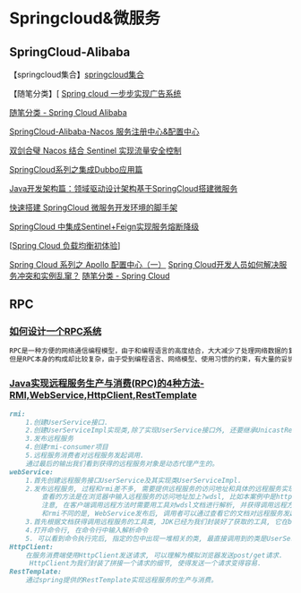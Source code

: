 # Springcloud&微服务

## SpringCloud-Alibaba
【springcloud集合】[springcloud集合](https://www.cnblogs.com/babycomeon/category/1493460.html)

【随笔分类】[ [Spring cloud 一步步实现广告系统](https://www.cnblogs.com/zhangpan1244/category/1522751.html)

[随笔分类 - Spring Cloud Alibaba](https://www.cnblogs.com/fx-blog/category/1569361.html)

[SpringCloud-Alibaba-Nacos 服务注册中心&配置中心](https://www.cnblogs.com/songjilong/p/12796258.html)

[双剑合璧 Nacos 结合 Sentinel 实现流量安全控制](https://www.cnblogs.com/mrhelloworld/p/sentinel-nacos.html)

[SpringCloud系列之集成Dubbo应用篇](https://www.cnblogs.com/chinaWu/p/12818661.html)

[Java开发架构篇：领域驱动设计架构基于SpringCloud搭建微服务](https://www.cnblogs.com/xiaofuge/p/12938567.html)

[快速搭建 SpringCloud 微服务开发环境的脚手架](https://www.cnblogs.com/xueweihan/p/11935291.html)

[SpringCloud 中集成Sentinel+Feign实现服务熔断降级](cnblogs.com/NathanYang/p/11819881.html)

[[Spring Cloud 负载均衡初体验](https://www.cnblogs.com/Sinte-Beuve/p/11569789.html)]

[Spring Cloud 系列之 Apollo 配置中心（一）](https://www.cnblogs.com/mrhelloworld/p/apollo1.html)
[Spring Cloud开发人员如何解决服务冲突和实例乱窜？](https://www.cnblogs.com/zlt2000/p/11459390.html)
[随笔分类 - Spring Cloud](https://www.cnblogs.com/mrhelloworld/category/1658315.html)
## RPC
### [如何设计一个RPC系统](https://www.cnblogs.com/qcloud1001/p/10213274.html)
```markdown
RPC是一种方便的网络通信编程模型，由于和编程语言的高度结合，大大减少了处理网络数据的复杂度，让代码可读性也有可观的提高。
但是RPC本身的构成却比较复杂，由于受到编程语言、网络模型、使用习惯的约束，有大量的妥协和取舍之处。
```
### [Java实现远程服务生产与消费(RPC)的4种方法-RMI,WebService,HttpClient,RestTemplate](https://www.cnblogs.com/tanshaoshenghao/p/10796319.html)
```markdown
rmi:    
    1.创建UserService接口.
    2.创建UserServiceImpl实现类,除了实现UserService接口外, 还要继承UnicastRemoteObject类。
    3.发布远程服务
    4.创建rmi-consumer项目
    5.远程服务消费者对远程服务发起调用.
    通过最后的输出我们看到获得的远程服务对象是动态代理产生的。
webService:
    1.首先创建远程服务接口UserService及其实现类UserServiceImpl.
    2.发布远程服务, 过程和rmi差不多, 需要提供远程服务的访问地址和具体的远程服务实现类, 使用Endpoint类的publish()方法进行发布, 这都是JDK封装好的.
        查看的方法是在浏览器中输入远程服务的访问地址加上?wdsl, 比如本案例中是http://localhost:9999/ws?wsdl
        注意, 在客户端调用远程方法时需要用工具对wdsl文档进行解析, 并获得调用远程方法的工具类. 具体操作见下一段.
        和rmi不同的是, WebService发布后, 调用者可以通过查看它的文档对远程服务发起调用.
    3.首先根据文档获得调用远程服务的工具类, JDK已经为我们封装好了获取的工具, 它在bin目录下, 名字是wsimport
    4.打开命令行, 在命令行中输入解析命令
    5. 可以看到命令执行完后, 指定的包中出现一堆相关的类, 最直接调用到的类是UserServiceImplService.   
HttpClient:
    在服务消费端使用HttpClient发送请求, 可以理解为模拟浏览器发送post/get请求.
     HttpClient为我们封装了拼接一个请求的细节, 使得发送一个请求变得容易.
RestTemplate:
    通过spring提供的RestTemplate实现远程服务的生产与消费。
```

##
